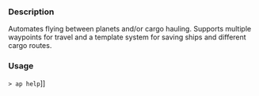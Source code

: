 ### Description
Automates flying between planets and/or cargo hauling. Supports multiple waypoints for travel and a template system for saving ships and different cargo routes.

### Usage


`> ap help`]]